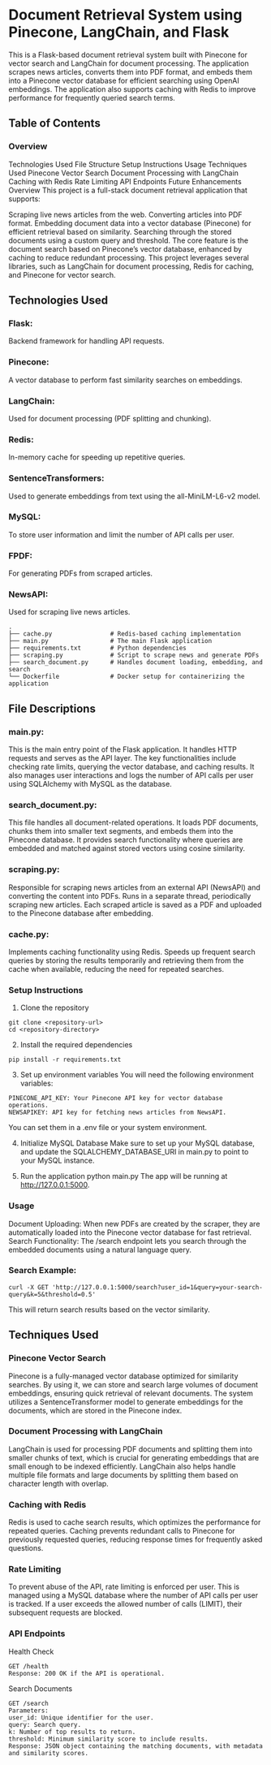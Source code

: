 # Document Retrieval System using Pinecone, LangChain, and Flask
This is a Flask-based document retrieval system built with Pinecone for vector search and LangChain for document processing. The application scrapes news articles, converts them into PDF format, and embeds them into a Pinecone vector database for efficient searching using OpenAI embeddings. The application also supports caching with Redis to improve performance for frequently queried search terms.

## Table of Contents
### Overview
Technologies Used
File Structure
Setup Instructions
Usage
Techniques Used
Pinecone Vector Search
Document Processing with LangChain
Caching with Redis
Rate Limiting
API Endpoints
Future Enhancements
Overview
This project is a full-stack document retrieval application that supports:

Scraping live news articles from the web.
Converting articles into PDF format.
Embedding document data into a vector database (Pinecone) for efficient retrieval based on similarity.
Searching through the stored documents using a custom query and threshold.
The core feature is the document search based on Pinecone’s vector database, enhanced by caching to reduce redundant processing. This project leverages several libraries, such as LangChain for document processing, Redis for caching, and Pinecone for vector search.

## Technologies Used
### Flask: 
Backend framework for handling API requests.
### Pinecone: 
A vector database to perform fast similarity searches on embeddings.
### LangChain:
Used for document processing (PDF splitting and chunking).
### Redis: 
In-memory cache for speeding up repetitive queries.
### SentenceTransformers: 
Used to generate embeddings from text using the all-MiniLM-L6-v2 model.
### MySQL: 
To store user information and limit the number of API calls per user.
### FPDF: 
For generating PDFs from scraped articles.
### NewsAPI: 
Used for scraping live news articles.
```
.
├── cache.py                # Redis-based caching implementation
├── main.py                 # The main Flask application
├── requirements.txt        # Python dependencies
├── scraping.py             # Script to scrape news and generate PDFs
├── search_document.py      # Handles document loading, embedding, and search
└── Dockerfile              # Docker setup for containerizing the application

```
## File Descriptions
### main.py:
This is the main entry point of the Flask application.
It handles HTTP requests and serves as the API layer.
The key functionalities include checking rate limits, querying the vector database, and caching results.
It also manages user interactions and logs the number of API calls per user using SQLAlchemy with MySQL as the database.

### search_document.py:
This file handles all document-related operations.
It loads PDF documents, chunks them into smaller text segments, and embeds them into the Pinecone database.
It provides search functionality where queries are embedded and matched against stored vectors using cosine similarity.

### scraping.py:
Responsible for scraping news articles from an external API (NewsAPI) and converting the content into PDFs.
Runs in a separate thread, periodically scraping new articles.
Each scraped article is saved as a PDF and uploaded to the Pinecone database after embedding.

### cache.py:
Implements caching functionality using Redis.
Speeds up frequent search queries by storing the results temporarily and retrieving them from the cache when available, reducing the need for repeated searches.

### Setup Instructions
1. Clone the repository
```
git clone <repository-url>
cd <repository-directory>
```
2. Install the required dependencies
```
pip install -r requirements.txt
```
3. Set up environment variables
You will need the following environment variables:
```
PINECONE_API_KEY: Your Pinecone API key for vector database operations.
NEWSAPIKEY: API key for fetching news articles from NewsAPI.
```
You can set them in a .env file or your system environment.

4. Initialize MySQL Database
Make sure to set up your MySQL database, and update the SQLALCHEMY_DATABASE_URI in main.py to point to your MySQL instance.

5. Run the application
python main.py
The app will be running at http://127.0.0.1:5000.

### Usage
Document Uploading:
When new PDFs are created by the scraper, they are automatically loaded into the Pinecone vector database for fast retrieval.
Search Functionality:
The /search endpoint lets you search through the embedded documents using a natural language query.
### Search Example:
```
curl -X GET 'http://127.0.0.1:5000/search?user_id=1&query=your-search-query&k=5&threshold=0.5'
```
This will return search results based on the vector similarity.

## Techniques Used
### Pinecone Vector Search
Pinecone is a fully-managed vector database optimized for similarity searches. By using it, we can store and search large volumes of document embeddings, ensuring quick retrieval of relevant documents. The system utilizes a SentenceTransformer model to generate embeddings for the documents, which are stored in the Pinecone index.

### Document Processing with LangChain
LangChain is used for processing PDF documents and splitting them into smaller chunks of text, which is crucial for generating embeddings that are small enough to be indexed efficiently. LangChain also helps handle multiple file formats and large documents by splitting them based on character length with overlap.

### Caching with Redis
Redis is used to cache search results, which optimizes the performance for repeated queries. Caching prevents redundant calls to Pinecone for previously requested queries, reducing response times for frequently asked questions.

### Rate Limiting
To prevent abuse of the API, rate limiting is enforced per user. This is managed using a MySQL database where the number of API calls per user is tracked. If a user exceeds the allowed number of calls (LIMIT), their subsequent requests are blocked.

### API Endpoints
Health Check
```
GET /health
Response: 200 OK if the API is operational.
```
Search Documents
```
GET /search
Parameters:
user_id: Unique identifier for the user.
query: Search query.
k: Number of top results to return.
threshold: Minimum similarity score to include results.
Response: JSON object containing the matching documents, with metadata and similarity scores.
```


